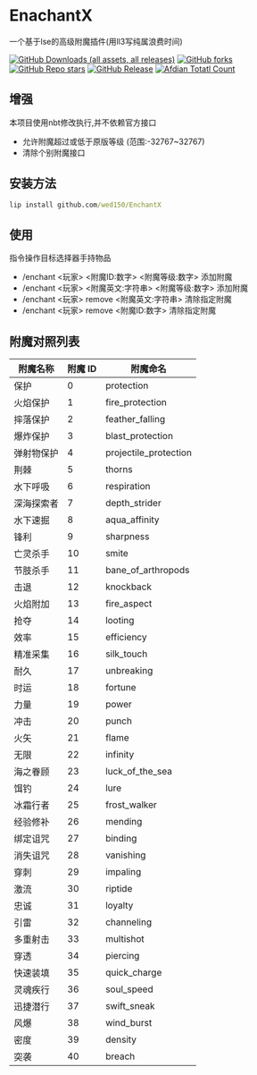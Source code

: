 # EnachantX
一个基于lse的高级附魔插件(用ll3写纯属浪费时间)

[![GitHub Downloads (all assets, all releases)](https://img.shields.io/github/downloads/wed150/EnchantX/total?style=for-the-badge&labelColor=%23007ec6&label=下载&color=%234b9cd3)](https://github.com/wed150/EnchantX/releases) [![GitHub forks](https://img.shields.io/github/forks/wed150/EnchantX?style=for-the-badge&labelColor=%23007ec6&color=%234b9cd3)]() [![GitHub Repo stars](https://img.shields.io/github/stars/wed150/EnchantX?style=for-the-badge&labelColor=%23007ec6&color=%234b9cd3&label=收藏)]() [![GitHub Release](https://img.shields.io/github/v/release/wed150/EnchantX?include_prereleases&display_name=release&style=for-the-badge&labelColor=%23007ec6&color=%234b9cd3&label=最新版本)](https://github.com/wed150/EnchantX/releases) [![Afdian Totatl Count](https://img.shields.io/badge/a-5-c?style=for-the-badge&label=爱发电&labelColor=%239469e3&color=%23B291F0)](https://afdian.com/a/Minecraft-Mobius)

## 增强

本项目使用nbt修改执行,并不依赖官方接口

- 允许附魔超过或低于原版等级 (范围:-32767~32767)
- 清除个别附魔接口


## 安装方法

```cmd
lip install github.com/wed150/EnchantX
```

## 使用

指令操作目标选择器手持物品

- /enchant <玩家> <附魔ID:数字> <附魔等级:数字> 添加附魔
- /enchant <玩家> <附魔英文:字符串> <附魔等级:数字> 添加附魔
- /enchant <玩家> remove <附魔英文:字符串> 清除指定附魔
- /enchant <玩家> remove <附魔ID:数字> 清除指定附魔

## 附魔对照列表

| 附魔名称     | 附魔 ID | 附魔命名             |
|--------------|---------|----------------------|
| 保护         | 0       | protection           |
| 火焰保护     | 1       | fire_protection      |
| 摔落保护     | 2       | feather_falling      |
| 爆炸保护     | 3       | blast_protection     |
| 弹射物保护   | 4       | projectile_protection|
| 荆棘         | 5       | thorns               |
| 水下呼吸     | 6       | respiration          |
| 深海探索者   | 7       | depth_strider        |
| 水下速掘     | 8       | aqua_affinity        |
| 锋利         | 9       | sharpness            |
| 亡灵杀手     | 10      | smite                |
| 节肢杀手     | 11      | bane_of_arthropods   |
| 击退         | 12      | knockback            |
| 火焰附加     | 13      | fire_aspect          |
| 抢夺         | 14      | looting              |
| 效率         | 15      | efficiency           |
| 精准采集     | 16      | silk_touch           |
| 耐久         | 17      | unbreaking           |
| 时运         | 18      | fortune              |
| 力量         | 19      | power                |
| 冲击         | 20      | punch                |
| 火矢         | 21      | flame                |
| 无限         | 22      | infinity             |
| 海之眷顾     | 23      | luck_of_the_sea      |
| 饵钓         | 24      | lure                 |
| 冰霜行者     | 25      | frost_walker         |
| 经验修补     | 26      | mending              |
| 绑定诅咒     | 27      | binding              |
| 消失诅咒     | 28      | vanishing            |
| 穿刺         | 29      | impaling             |
| 激流         | 30      | riptide              |
| 忠诚         | 31      | loyalty              |
| 引雷         | 32      | channeling           |
| 多重射击     | 33      | multishot            |
| 穿透         | 34      | piercing             |
| 快速装填     | 35      | quick_charge         |
| 灵魂疾行     | 36      | soul_speed           |
| 迅捷潜行     | 37      | swift_sneak          |
| 风爆         | 38      | wind_burst           |
| 密度         | 39      | density              |
| 突袭         | 40      | breach               |
